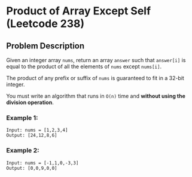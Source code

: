 # Product of Array Except Self (Leetcode 238)

## Problem Description

Given an integer array `nums`, return an array `answer` such that `answer[i]` is equal to the product of all the elements of `nums` except `nums[i]`.

The product of any prefix or suffix of `nums` is guaranteed to fit in a 32-bit integer.

You must write an algorithm that runs in `O(n)` time and <b>without using the division operation</b>.

 

### Example 1:
    Input: nums = [1,2,3,4]
    Output: [24,12,8,6]

### Example 2:
    Input: nums = [-1,1,0,-3,3]
    Output: [0,0,9,0,0]